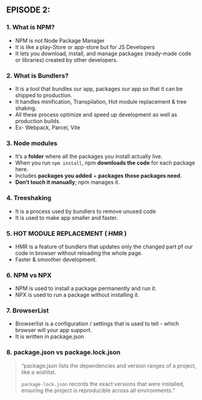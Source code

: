 ## EPISODE 2:

### 1. What is NPM?

- NPM is not Node Package Manager
- It is like a play-Store or app-store but for JS Developers
- It lets you download, install, and manage packages (ready-made code or libraries) created by other developers.

### 2. What is Bundlers?

- It is a tool that bundles our app, packages our app so that it can be shipped to production.
- It handles minification, Transpilation, Hot module replacement & tree shaking.
- All these process optimize and speed up development as well as production builds.
- Ex- Webpack, Parcel, Vite

### 3. Node modules

- It’s a **folder** where all the packages you install actually live.
- When you run `npm install`, npm **downloads the code** for each package here.
- Includes **packages you added** + **packages those packages need**.
- **Don’t touch it manually**; npm manages it.

### 4. Treeshaking

- It is a process used by bundlers to remove unused code
- It is used to make app smaller and faster.

### 5. HOT MODULE REPLACEMENT ( HMR )

- HMR is a feature of bundlers that updates only the changed part pf our code in browser without reloading the whole page.
- Faster & smoother development.

### 6. NPM vs NPX

- NPM is used to install a package permanently and run it.
- NPX is used to run a package without installing it.

### 7. BrowserList

- Browserlist is a configuration / settings that is used to tell - which browser will your app support.
- It is written in package.json

### 8. package.json vs package.lock.json

> “package.json lists the dependencies and version ranges of a project, like a wishlist.
> 
> 
> `package-lock.json` records the exact versions that were installed, ensuring the project is reproducible across all environments.”
>